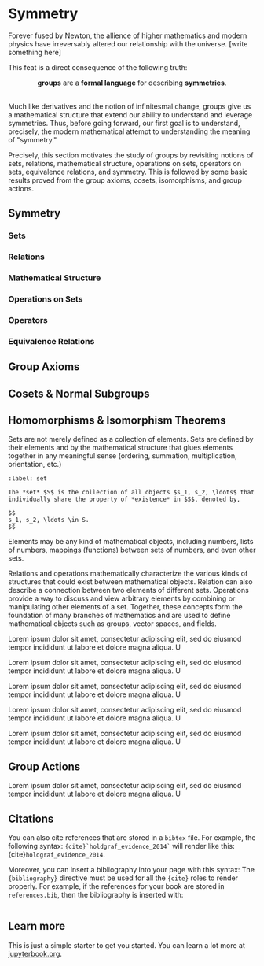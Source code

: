 # Symmetry

Forever fused by Newton, the allience of higher mathematics and modern physics have irreversably altered our relationship with the universe. \[write something here\]

This feat is a direct consequence of the following truth:

<div style="text-align:center;">
<b>groups</b> are a <b>formal language</b> for describing <b>symmetries</b>.</div>
<br>

Much like derivatives and the notion of infinitesmal change, groups give us a mathematical structure that extend our ability to understand and leverage symmetries. Thus, before going forward, our first goal is to understand, precisely, the modern mathematical attempt to understanding the meaning of "symmetry."

Precisely, this section motivates the study of groups by revisiting notions of sets, relations, mathematical structure, operations on sets, operators on sets, equivalence relations, and symmetry. This is followed by some basic results proved from the group axioms, cosets, isomorphisms, and group actions.

## Symmetry

### Sets
### Relations

### Mathematical Structure

### Operations on Sets

### Operators

### Equivalence Relations

## Group Axioms

## Cosets & Normal Subgroups

## Homomorphisms & Isomorphism Theorems


Sets are not merely defined as a collection of elements. Sets are defined by their elements and by the mathematical structure that glues elements together in any meaningful sense (ordering, summation, multiplication, orientation, etc.)

````{prf:definition} Set
:label: set

The *set* $S$ is the collection of all objects $s_1, s_2, \ldots$ that individually share the property of *existence* in $S$, denoted by, 

$$
s_1, s_2, \ldots \in S.
$$
````

Elements may be any kind of mathematical objects, including numbers, lists of numbers, mappings (functions) between sets of numbers, and even other sets.


Relations and operations mathematically characterize the various kinds of structures that could exist between mathematical objects.
Relation can also describe a connection between two elements of different sets. Operations provide a way to discuss and view arbitrary elements by combining or manipulating other elements of a set. Together, these concepts form the foundation of many branches of mathematics and are used to define mathematical objects such as groups, vector spaces, and fields.


Lorem ipsum dolor sit amet, consectetur adipiscing elit, sed do eiusmod tempor incididunt ut labore et dolore magna aliqua. U


Lorem ipsum dolor sit amet, consectetur adipiscing elit, sed do eiusmod tempor incididunt ut labore et dolore magna aliqua. U

Lorem ipsum dolor sit amet, consectetur adipiscing elit, sed do eiusmod tempor incididunt ut labore et dolore magna aliqua. U


Lorem ipsum dolor sit amet, consectetur adipiscing elit, sed do eiusmod tempor incididunt ut labore et dolore magna aliqua. U


Lorem ipsum dolor sit amet, consectetur adipiscing elit, sed do eiusmod tempor incididunt ut labore et dolore magna aliqua. U

## Group Actions

Lorem ipsum dolor sit amet, consectetur adipiscing elit, sed do eiusmod tempor incididunt ut labore et dolore magna aliqua. U


## Citations

You can also cite references that are stored in a `bibtex` file. For example,
the following syntax: `` {cite}`holdgraf_evidence_2014` `` will render like
this: {cite}`holdgraf_evidence_2014`.

Moreover, you can insert a bibliography into your page with this syntax:
The `{bibliography}` directive must be used for all the `{cite}` roles to
render properly.
For example, if the references for your book are stored in `references.bib`,
then the bibliography is inserted with:

```{bibliography}
```

## Learn more

This is just a simple starter to get you started.
You can learn a lot more at [jupyterbook.org](https://jupyterbook.org).
